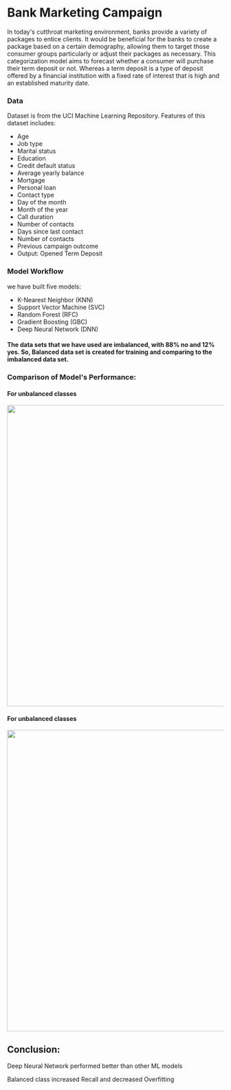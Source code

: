 # Bank Marketing Campaign

In today's cutthroat marketing environment, banks provide a variety of packages to entice clients. It would be beneficial for the banks to create a package based on a certain demography, allowing them to target those consumer groups particularly or adjust their packages as necessary. This categorization model aims to forecast whether a consumer will purchase their term deposit or not. Whereas a term deposit is a type of deposit offered by a financial institution with a fixed rate of interest that is high and an established maturity date.

### Data 
Dataset is from the UCI Machine Learning Repository. Features of this dataset includes:
* Age
* Job type
* Marital status
* Education
* Credit default status
* Average yearly balance
* Mortgage
* Personal loan
* Contact type
* Day of the month
* Month of the year
* Call duration
* Number of contacts
* Days since last contact
* Number of contacts
* Previous campaign outcome
* Output: Opened Term Deposit

### Model Workflow
we have built five models:
* K-Nearest Neighbor (KNN)
* Support Vector Machine (SVC)
* Random Forest (RFC)
* Gradient Boosting (GBC)
* Deep Neural Network (DNN)

 #### The data sets that we have used are imbalanced, with 88% no and 12% yes. So, Balanced data set is created for training and comparing to the imbalanced data set.
 

### Comparison of Model's Performance:
#### For unbalanced classes
<p align="center">
  <img width="700" src="https://user-images.githubusercontent.com/93676625/195410489-e32fcb2a-db8b-4f85-9b43-f574b2c580ca.png" >
</p>

#### For unbalanced classes
<p align="center">
  <img width="700" src="https://user-images.githubusercontent.com/93676625/195410872-3378ac79-248e-4982-90dd-52bf27bd5072.png" >
</p>

## Conclusion:
Deep Neural Network performed better than other ML models

Balanced class increased Recall and decreased Overfitting




